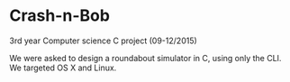 # Crash-n-Bob
3rd year Computer science C project (09-12/2015)

We were asked to design a roundabout simulator in C, using only the CLI.
We targeted OS X and Linux.
